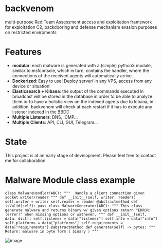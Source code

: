 # backvenom
multi-purpose Red Team Assessment access and exploitation framework for exploitation C2, backdooring and defense mechanism evasion purposes on restricted enviroments

# Features
- **modular**: each malware is generated with a (simple) python3 module, similar to msfconsole, which in turn, contains the handler, where the connections of the received agents will automatically arrive.
- **Dockerized**: Easy to use! Deploy server/ in any VPS, access from any device or situation!
- **Elasticsearch + Kibana**: the output of the commands executed in broadcast will be stored in the database in order to be able to analyze them or to have a holistic view on the indexed agents due to kibana, in addition, backvenom will check at each restart if it has to execute any listener indexed in the BBDD
- **Multiple Listeners**: DNS, ICMP...
- **Multiple Clients**: API, CLI, GUI, Telegram...


# State
This project is at an early stage of development. Please feel free to contact me for collaboration.

# Malware Module class example
  `` class MalwareHandler(ABC):
    """ 
    Handle a client connection given socket writer/reader
    """
    def __init__(self, writer, reader):
        self.writer = writer
        self.reader = reader
    @abstractmethod
    def isValid(self):
        pass
class MalwareGenerator(ABC):
    """
    This class generate malware and returns binary w/ given options
    return "ERROR: (error)" when missing options or wathever.
    """
    def __init__(self, data: dict):
        self.listener = data["listener"]
        self.info = data["info"]
        self.platforms = data["platforms"]
        self.requirements = data["requirements"]
    @abstractmethod
    def generate(self) -> bytes:
        """
        Return: malware in byte form ( binary )
        """ ``
        
 ![image](https://user-images.githubusercontent.com/41192980/176485365-699a4ba2-1877-4b8e-8bbd-c5ffdc43d160.png)
 
